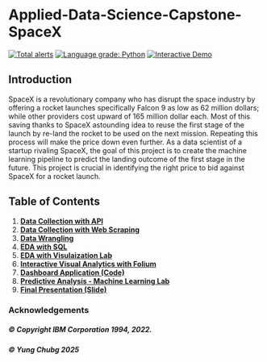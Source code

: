 # Applied-Data-Science-Capstone-SpaceX


[![Total alerts](https://img.shields.io/lgtm/alerts/g/ADGVLOGS/IBM-DataScience-SpaceX-Capstone.svg?logo=lgtm&logoWidth=18)](https://lgtm.com/projects/g/ADGVLOGS/IBM-DataScience-SpaceX-Capstone/alerts/)
[![Language grade: Python](https://img.shields.io/lgtm/grade/python/g/ADGVLOGS/IBM-DataScience-SpaceX-Capstone.svg?logo=lgtm&logoWidth=18)](https://lgtm.com/projects/g/ADGVLOGS/IBM-DataScience-SpaceX-Capstone/context:python)
<a href="https://colab.research.google.com/github/ADGVLOGS/adgmlclass/blob/main/ADGMLCLASSDemo.ipynb" target="_parent"><img src="https://colab.research.google.com/assets/colab-badge.svg" alt="Interactive Demo"/></a>

## Introduction

SpaceX is a revolutionary company who has disrupt the space industry by offering a rocket launches specifically Falcon 9 as low as 62 million dollars; while other providers cost upward of 165 million dollar each. Most of this saving thanks to SpaceX astounding idea to reuse the first stage of the launch by re-land the rocket to be used on the next mission. Repeating this process will make the price down even further. As a data scientist of a startup rivaling SpaceX, the goal of this project is to create the machine learning pipeline to predict the landing outcome of the first stage in the future. This project is crucial in identifying the right price to bid against SpaceX for a rocket launch.

## Table of Contents
1. [**Data Collection with API**](https://github.com/farishelmi17/Applied-Data-Science-Capstone-SpaceX/blob/main/notebook:Data_Collection_yJPxhv2oU.ipynb)
2. [**Data Collection with Web Scraping**](https://github.com/farishelmi17/Applied-Data-Science-Capstone-SpaceX/blob/main/notebook:Data_Collection_with_Web_Scraping_nI89VIRCE.ipynb)
3. [**Data Wrangling**](https://github.com/farishelmi17/Applied-Data-Science-Capstone-SpaceX/blob/main/notebook:Data_Wrangling_9HnvfsJ5G.ipynb)
4. [**EDA with SQL**](https://github.com/farishelmi17/Applied-Data-Science-Capstone-SpaceX/blob/main/notebook:Exploratory_Data_Analysis_with_SQL__eqznon1EA.ipynb)
5. [**EDA with Visulaization Lab**](https://github.com/farishelmi17/Applied-Data-Science-Capstone-SpaceX/blob/main/notebook:Exploratory_Data_Analysis_with_Visualisation_Lab_jJkKVG6F1.ipynb)
6. [**Interactive Visual Analytics with Folium**](https://github.com/farishelmi17/Applied-Data-Science-Capstone-SpaceX/blob/main/notebook:Interactive_Visual_Analytics_with_Folium_M8uUhCmHY.ipynb)
7. [**Dashboard Application (Code)**](https://github.com/farishelmi17/Applied-Data-Science-Capstone-SpaceX/blob/main/spacex_dash_app.py)
8. [**Predictive Analysis - Machine Learning Lab**](https://github.com/farishelmi17/Applied-Data-Science-Capstone-SpaceX/blob/main/notebook:Predictive_Analysis_-_Machine_Learning_Lab_hdUi_lnX5.ipynb)
9. [**Final Presentation (Slide)**](https://github.com/farishelmi17/Applied-Data-Science-Capstone-SpaceX/blob/main/SpaceX_compressed.pdf)


### Acknowledgements 

##### © Copyright IBM Corporation 1994, 2022.
##### © Yung Chubg 2025

